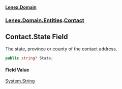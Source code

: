 #### [Lenex.Domain](index.md 'index')
### [Lenex.Domain.Entities](Lenex.Domain.Entities.md 'Lenex.Domain.Entities').[Contact](Lenex.Domain.Entities.Contact.md 'Lenex.Domain.Entities.Contact')

## Contact.State Field

The state, province or county of the contact address.

```csharp
public string? State;
```

#### Field Value
[System.String](https://docs.microsoft.com/en-us/dotnet/api/System.String 'System.String')